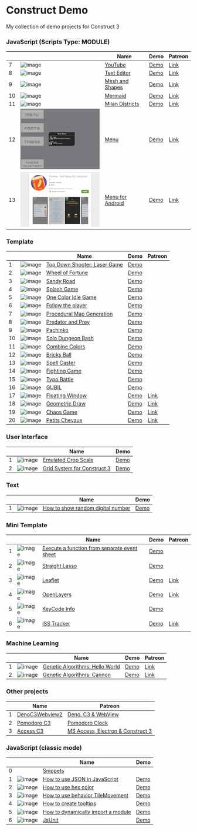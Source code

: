 # Construct Demo

My collection of demo projects for Construct 3

### JavaScript (Scripts Type: MODULE)

|  |               |Name                                      | Demo        | Patreon       |
|--|---------------|------------------------------------------|-------------|---------------|
| 7|![image][J-7i] | [YouTube][J-7]                           |[Demo][J-7d] |[Link][J-7p]   |
| 8|![image][J-8i] | [Text Editor][J-8]                       |[Demo][J-8d] |[Link][J-8p]   |
| 9|![image][J-9i] | [Mesh and Shapes][J-9]                   |[Demo][J-9d] |[Link][J-9p]   |
|10|![image][J-10i]| [Mermaid][J-10]                          |[Demo][J-10d]|[Link][J-10p]  |
|11|![image][J-11i]| [Milan Districts][J-11]                  |[Demo][J-11d]|[Link][J-11p]  |
|12|![image][J-12i]| [Menu][J-12]                             |[Demo][J-12d]|[Link][J-12p]  |
|13|![image][J-13i]| [Menu for Android][J-13]                 |[Demo][J-13d]|[Link][J-13p]  |

[J-7i]: javascript/007-youtube/preview.png
[J-7]: javascript/007-youtube
[J-7d]: https://c3demo.stranianelli.com/javascript/007-youtube/demo
[J-7p]: https://www.patreon.com/posts/46901116

[J-8i]: javascript/008-text-editor/preview.png
[J-8]: javascript/008-text-editor
[J-8d]: https://c3demo.stranianelli.com/javascript/008-text-editor/demo
[J-8p]: https://www.patreon.com/posts/47257691

[J-9i]: javascript/009-mesh-and-shapes/preview.png
[J-9]: javascript/009-mesh-and-shapes
[J-9d]: https://c3demo.stranianelli.com/javascript/009-mesh-and-shapes/demo
[J-9p]: https://www.patreon.com/posts/47493518

[J-10i]: javascript/010-mermaid/preview.png
[J-10]: javascript/010-mermaid
[J-10d]: https://c3demo.stranianelli.com/javascript/010-mermaid/demo
[J-10p]: https://www.patreon.com/posts/uml-for-database-51059040

[J-11i]: javascript/011-milan-districts/preview.png
[J-11]: javascript/011-milan-districts
[J-11d]: https://c3demo.stranianelli.com/javascript/011-milan-districts/demo
[J-11p]: https://www.patreon.com/posts/milan-districts-51876743

[J-12i]: javascript/012-menu/preview.png
[J-12]: javascript/012-menu
[J-12d]: https://c3demo.stranianelli.com/javascript/012-menu/demo
[J-12p]: https://www.patreon.com/posts/how-to-create-in-52709981

[J-13i]: javascript/013-menu-for-android/preview.png
[J-13]: javascript/013-menu-for-android
[J-13d]: https://c3demo.stranianelli.com/javascript/013-menu-for-androidu/demo
[J-13p]: https://www.patreon.com/posts/menu-for-android-52992408

### Template

|  |               |Name                                      | Demo        | Patreon       |
|--|---------------|------------------------------------------|-------------|---------------|
| 1|![image][T-1i] | [Top Down Shooter: Laser Game][T-1]      |[Demo][T-1d] |               |
| 2|![image][T-2i] | [Wheel of Fortune][T-2]                  |[Demo][T-2d] |               |
| 3|![image][T-3i] | [Sandy Road][T-3]                        |[Demo][T-3d] |               |
| 4|![image][T-4i] | [Splash Game][T-4]                       |[Demo][T-4d] |               |
| 5|![image][T-5i] | [One Color Idle Game][T-5]               |[Demo][T-5d] |               |
| 6|![image][T-6i] | [Follow the player][T-6]                 |[Demo][T-6d] |               |
| 7|![image][T-7i] | [Procedural Map Generation][T-7]         |[Demo][T-7d] |               |
| 8|![image][T-8i] | [Predator and Prey][T-8]           	  |[Demo][T-8d] |               |
| 9|![image][T-9i] | [Pachinko][T-9]                          |[Demo][T-9d] |               |
|10|![image][T-10i]| [Solo Dungeon Bash][T-10]                |[Demo][T-10d]|               |
|11|![image][T-11i]| [Combine Colors][T-11]                   |[Demo][T-11d]|               |
|12|![image][T-12i]| [Bricks Ball][T-12]                      |[Demo][T-12d]|               |
|13|![image][T-13i]| [Spell Caster][T-13]                     |[Demo][T-13d]|               |
|14|![image][T-14i]| [Fighting Game][T-14]                    |[Demo][T-14d]|               |
|15|![image][T-15i]| [Typo Battle][T-15]                      |[Demo][T-15d]|               |
|16|![image][T-16i]| [GUBIL][T-16]                            |[Demo][T-16d]|               |
|17|![image][T-17i]| [Floating Window][T-17]                  |<a href="https://c3demo.stranianelli.com/template/017-floating-window/demo" target="popup" onclick="window.open('https://c3demo.stranianelli.com/template/017-floating-window/demo','test', 'width=256,height=256,menubar=false,toolbar=false,location=false,resizable=false,status=false')">Demo</a>       |[Link][T-17p]  |
|18|![image][T-18i]| [Geometric Draw][T-18]                   |[Demo][T-18d]|[Link][T-18p]  |
|19|![image][T-19i]| [Chaos Game][T-19]                       |[Demo][T-19d]|[Link][T-19p]  |
|20|![image][T-20i]| [Petits Chevaux][T-20]                   |[Demo][T-20d]|[Link][T-20p]  |

[T-1i]: template/001-top-down-shooter-laser-game/preview.png
[T-1]: template/001-top-down-shooter-laser-game
[T-1d]: template/001-top-down-shooter-laser-game/demo

[T-2i]: template/002-wheel-of-fortune/preview.png
[T-2]: template/002-wheel-of-fortune
[T-2d]: template/002-wheel-of-fortune/demo

[T-3i]: template/003-sandy-road/preview.png
[T-3]: template/003-sandy-road
[T-3d]: template/003-sandy-road/demo

[T-4i]: template/004-splash-game/preview.png
[T-4]: template/004-splash-game
[T-4d]: template/004-splash-game/demo

[T-5i]: template/005-one-color-idle-game/preview.png
[T-5]: template/005-one-color-idle-game
[T-5d]: template/005-one-color-idle-game/demo

[T-6i]: template/006-follow-the-player/preview.png
[T-6]: template/006-follow-the-player
[T-6d]: template/006-follow-the-player/demo

[T-7i]: template/007-procedural-map-generation/preview.png
[T-7]: template/007-procedural-map-generation
[T-7d]: template/007-procedural-map-generation/demo

[T-8i]: template/008-predator-and-prey/preview.png
[T-8]: template/008-predator-and-prey
[T-8d]: template/008-predator-and-prey/demo

[T-9i]: template/009-pachinko/preview.png
[T-9]: template/009-pachinko
[T-9d]: template/009-pachinko/demo

[T-10i]: template/010-solo-dungeon-bash/preview.png
[T-10]: template/010-solo-dungeon-bash
[T-10d]: template/010-solo-dungeon-bash/demo

[T-11i]: template/011-combine-colors/preview.png
[T-11]: template/011-combine-colors
[T-11d]: template/011-combine-colors/demo

[T-12i]: template/012-bricks-ball/preview.png
[T-12]: template/012-bricks-ball
[T-12d]: template/012-bricks-ball/demo

[T-13i]: template/013-spell-caster/preview.png
[T-13]: template/013-spell-caster
[T-13d]: template/013-spell-caster/demo

[T-14i]: template/014-fighting-game/preview.png
[T-14]: template/014-fighting-game
[T-14d]: template/014-fighting-game/demo

[T-15i]: template/015-typo-battle/preview.png
[T-15]: template/015-typo-battle
[T-15d]: template/015-typo-battle/demo

[T-16i]: template/016-gubil/preview.png
[T-16]: template/016-gubil
[T-16d]: template/016-gubil/demo

[T-17i]: template/017-floating-window/preview.png
[T-17]: template/017-floating-window
[T-17p]: https://www.patreon.com/posts/floating-window-49310467

[T-18i]: template/018-geometric-draw/preview.png
[T-18]: template/018-geometric-draw
[T-18d]: template/018-geometric-draw/demo
[T-18p]: https://www.patreon.com/posts/geometric-draw-49913051

[T-19i]: template/019-chaos-game/preview.png
[T-19]: template/019-chaos-game
[T-19d]: template/019-chaos-game/demo
[T-19p]: https://www.patreon.com/posts/chaos-game-50186765

[T-20i]: template/020-petits-chevaux/preview.png
[T-20]: template/020-petits-chevaux
[T-20d]: template/020-petits-chevaux/demo
[T-20p]: https://www.patreon.com/posts/petit-chevaux-52203305

### User Interface

|  |               |Name                                      | Demo        |
|--|---------------|------------------------------------------|-------------|
| 1|![image][U-1i] | [Emulated Crop Scale][U-1]               |[Demo][U-1d] |
| 2|![image][U-2i] | [Grid System for Construct 3][U-2]       |[Demo][U-2d] |

[U-1i]: user-interface/001-emulated-crop-scale/preview.png
[U-1]: user-interface/001-emulated-crop-scale
[U-1d]: user-interface/001-emulated-crop-scale/demo

[U-2i]: user-interface/002-grid-system/preview.png
[U-2]: user-interface/002-grid-system
[U-2d]: user-interface/002-grid-system/demo
  
### Text

|  |               |Name                                      | Demo        |
|--|---------------|------------------------------------------|-------------|
| 1|![image][X-1i] | [How to show random digital number][X-1] |[Demo][X-1d] |

[X-1i]: text/001-how-to-show-random-digital-number/preview.png
[X-1]: text/001-how-to-show-random-digital-number
[X-1d]: text/001-how-to-show-random-digital-number/demo

### Mini Template

|  |               |Name                                                    | Demo        | Patreon       |
|--|---------------|--------------------------------------------------------|-------------|---------------|
| 1|![image][MT-1i]| [Execute a function from separate event sheet][MT-1]   |[Demo][MT-1d]|               |
| 2|![image][MT-2i]| [Straight Lasso][MT-2]                                 |[Demo][MT-2d]|               |
| 3|![image][MT-3i]| [Leaflet][MT-3]                                        |[Demo][MT-3d]|[Link][MT-3p]  |
| 4|![image][MT-4i]| [OpenLayers][MT-4]                                     |[Demo][MT-4d]|[Link][MT-4p]  |
| 5|![image][MT-5i]| [KeyCode Info][MT-5]                                   |[Demo][MT-5d]|               |
| 6|![image][MT-6i]| [ISS Tracker][MT-6]                                    |[Demo][MT-6d]|[Link][MT-6p]  |

[MT-1i]: mini-template/001-execute-a-function-from-separate-event-sheet/preview.png
[MT-1]: mini-template/001-execute-a-function-from-separate-event-sheet
[MT-1d]: mini-template/001-execute-a-function-from-separate-event-sheet/demo

[MT-2i]: mini-template/002-straight-lasso/preview.png
[MT-2]: mini-template/002-straight-lasso
[MT-2d]: mini-template/002-straight-lasso/demo

[MT-3i]: mini-template/003-leaflet/preview.png
[MT-3]: mini-template/003-leaflet
[MT-3d]: mini-template/003-leaflet/demo
[MT-3p]: https://www.patreon.com/posts/maps-in-3-49027372

[MT-4i]: mini-template/004-openlayers/preview.png
[MT-4]: mini-template/004-openlayers
[MT-4d]: mini-template/004-openlayers/demo
[MT-4p]: https://www.patreon.com/posts/maps-in-3-49027372

[MT-5i]: mini-template/005-keycode-info/preview.png
[MT-5]: mini-template/005-keycode-info
[MT-5d]: mini-template/005-keycode-info/demo

[MT-6i]: mini-template/006-iss-tracker/preview.png
[MT-6]: mini-template/006-iss-tracker
[MT-6d]: mini-template/006-iss-tracker/demo
[MT-6p]: https://www.patreon.com/posts/iss-tracker-51324836

### Machine Learning

|  |               |Name                                       | Demo        | Patreon       |
|--|---------------|-------------------------------------------|-------------|---------------|
| 1|![image][ML-1i]| [Genetic Algorithms: Hello World][ML-1]   |[Demo][ML-1d]|[Link][ML-1p]  |
| 2|![image][ML-2i]| [Genetic Algorithms: Cannon][ML-2]        |[Demo][ML-2d]|[Link][ML-2p]  |

[ML-1i]: machine-learning/001-hello-world/preview.png
[ML-1]: machine-learning/001-hello-world
[ML-1d]: machine-learning/001-hello-world/demo
[ML-1p]: https://www.patreon.com/posts/genetic-hello-48614130

[ML-2i]: machine-learning/002-cannon/preview.png
[ML-2]: machine-learning/002-cannon
[ML-2d]: machine-learning/002-cannon/demo
[ML-2p]: https://www.patreon.com/posts/genetic-cannon-48747660

### Other projects

|  | Name                                                   | Patreon                                  |
|--|--------------------------------------------------------|------------------------------------------|
| 1| [DenoC3Webview2][A-1]                                  |[Deno, C3 & WebView][A-1p]                |
| 2| [Pomodoro C3][A-2]                                     |[Pomodoro Clock][A-2p]                    |
| 3| [Access C3][A-3]                                       |[MS Access, Electron & Construct 3][A-3p] |

[A-1]: https://github.com/el3um4s/DenoC3Webview2
[A-1p]: https://www.patreon.com/posts/47942650

[A-2]: https://github.com/el3um4s/pomodoro-c3
[A-2p]: https://www.patreon.com/posts/pomodoro-clock-49716203

[A-3]: https://github.com/el3um4s/access-c3
[A-3p]: https://www.patreon.com/posts/ms-access-3-50472226

### JavaScript (classic mode)

|  |               |Name                                      | Demo        |
|--|---------------|------------------------------------------|-------------|
| 0|               | [Snippets][J-0]                          |             |
| 1|![image][J-1i] | [How to use JSON in JavaScript][J-1]     |[Demo][J-1d] |
| 2|![image][J-2i] | [How to use hex color][J-2]              |[Demo][J-2d] |
| 3|![image][J-3i] | [How to use behavior TileMovement][J-3]  |[Demo][J-3d] |
| 4|![image][J-4i] | [How to create tooltips][J-4]            |[Demo][J-4d] |
| 5|![image][J-5i] | [How to dynamically import a module][J-5]|[Demo][J-5d] |
| 6|![image][J-6i] | [JsUnit][J-6]                            |[Demo][J-6d] |

[J-0]: javascript/000-snippets

[J-1i]: javascript/001-how-to-use-json-in-javascript/preview.png
[J-1]: javascript/001-how-to-use-json-in-javascript
[J-1d]: https://c3demo.stranianelli.com/javascript/001-how-to-use-json-in-javascript/demo

[J-2i]: javascript/002-how-to-use-hex-color/preview.png
[J-2]: javascript/002-how-to-use-hex-color
[J-2d]: https://c3demo.stranianelli.com/javascript/002-how-to-use-hex-color/demo

[J-3i]: javascript/003-how-to-use-behavior-tile-movement/preview.png
[J-3]: javascript/003-how-to-use-behavior-tile-movement
[J-3d]: https://c3demo.stranianelli.com/javascript/003-how-to-use-behavior-tile-movement/demo

[J-4i]: javascript/004-how-to-create-tooltips/preview.png
[J-4]: javascript/004-how-to-create-tooltips
[J-4d]: https://c3demo.stranianelli.com/javascript/004-how-to-create-tooltips/demo

[J-5i]: javascript/005-how-to-dynamically-import-a-module/preview.png
[J-5]: javascript/005-how-to-dynamically-import-a-module
[J-5d]: https://c3demo.stranianelli.com/javascript/005-how-to-dynamically-import-a-module/demo

[J-6i]: javascript/006-jsunit/preview.png
[J-6]: javascript/006-jsunit
[J-6d]: https://c3demo.stranianelli.com/javascript/006-jsunit/demo
